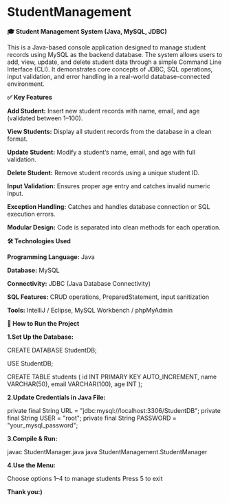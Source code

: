 # StudentManagement

**🎓 Student Management System (Java, MySQL, JDBC)**

This is a Java-based console application designed to manage student records using MySQL as the backend database. The system allows users to add, view, update, and delete student data through a simple Command Line Interface (CLI). It demonstrates core concepts of JDBC, SQL operations, input validation, and error handling in a real-world database-connected environment.

**✅ Key Features**

**Add Student:** Insert new student records with name, email, and age (validated between 1–100).

**View Students:** Display all student records from the database in a clean format.

**Update Student:** Modify a student’s name, email, and age with full validation.

**Delete Student:** Remove student records using a unique student ID.

**Input Validation:** Ensures proper age entry and catches invalid numeric input.

**Exception Handling:** Catches and handles database connection or SQL execution errors.

**Modular Design:** Code is separated into clean methods for each operation.

**🛠️ Technologies Used**

**Programming Language:** Java

**Database:** MySQL

**Connectivity:** JDBC (Java Database Connectivity)

**SQL Features:** CRUD operations, PreparedStatement, input sanitization

**Tools:** IntelliJ / Eclipse, MySQL Workbench / phpMyAdmin

**🚀 How to Run the Project**

**1.Set Up the Database:**

CREATE DATABASE StudentDB;

USE StudentDB;

CREATE TABLE students (
    id INT PRIMARY KEY AUTO_INCREMENT,
    name VARCHAR(50),
    email VARCHAR(100),
    age INT
);

**2.Update Credentials in Java File:**

private final String URL = "jdbc:mysql://localhost:3306/StudentDB";
private final String USER = "root";
private final String PASSWORD = "your_mysql_password";

**3.Compile & Run:**

javac StudentManager.java
java StudentManagement.StudentManager

**4.Use the Menu:**

Choose options 1–4 to manage students
Press 5 to exit


**Thank you:)**
